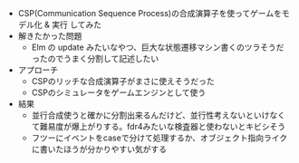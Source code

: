 
* CSP(Communication Sequence Process)の合成演算子を使ってゲームをモデル化 & 実行 してみた
* 解きたかった問題
    * Elm の update みたいなやつ、巨大な状態遷移マシン書くのツラそうだったのでうまく分割して記述したい
* アプローチ
    * CSPのリッチな合成演算子がまさに使えそうだった
    * CSPのシミュレータをゲームエンジンとして使う
* 結果
    * 並行合成使うと確かに分割出来るんだけど、並行性考えないといけなくて難易度が爆上がりする。fdr4みたいな検査器と使わないとキビシそう
    * フツーにイベントをcaseで分けて処理するか、オブジェクト指向ライクに書いたほうが分かりやすい気がする


